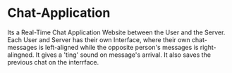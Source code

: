# Chat-Application
Its a Real-Time Chat Application Website between the User and the Server.
Each User and Server has their own Interface, where their own chat-messages is left-aligned while the opposite person's messages is right-alingned.
It gives a 'ting' sound on message's arrival.
It also saves the previous chat on the interrface.
